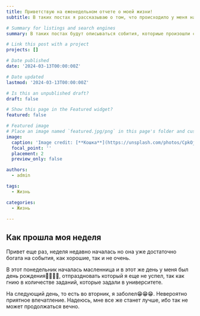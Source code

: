 ```yaml
---
title: Приветствую на еженедельном отчете о моей жизни!
subtitle: В таких постах я рассказываю о том, что происходило у меня на протяжении всей недели,приятного чтения!

# Summary for listings and search engines
summary: В таких постах будут описываться собития, коториые произошли со мной на протяжении недели, много времени не займет.

# Link this post with a project
projects: []

# Date published
date: '2024-03-13T00:00:00Z'

# Date updated
lastmod: '2024-03-13T00:00:00Z'

# Is this an unpublished draft?
draft: false

# Show this page in the Featured widget?
featured: false

# Featured image
# Place an image named `featured.jpg/png` in this page's folder and customize its options here.
image:
  caption: 'Image credit: [**Кошка**](https://unsplash.com/photos/CpkOjOcXdUY)'
  focal_point: ''
  placement: 2
  preview_only: false

authors:
  - admin

tags:
  - Жизнь

categories:
  - Жизнь

---
```


## Как прошла моя неделя

Привет еще раз, неделя недавно началась но она уже достаточно богата на события, как хорошие, так и не очень. 

В этот понедельник началась масленница и в этот же день у меня был день рождения🤯🤯🤯🤯, отпраздновать который я еще не успел, так как гнию в количестве заданий, которые задали в университете.

На следующий день, то есть во вторник, я заболел😁😁😁. Невероятно приятное впечатление. Надеюсь, мне все же станет лучше, ибо так не может продолжаться вечно.


